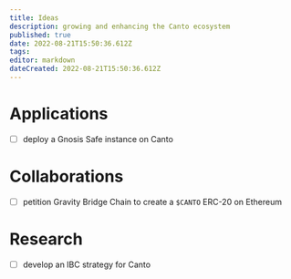 ```yaml
---
title: Ideas
description: growing and enhancing the Canto ecosystem
published: true
date: 2022-08-21T15:50:36.612Z
tags: 
editor: markdown
dateCreated: 2022-08-21T15:50:36.612Z
---
```


# Applications
- [ ] deploy a Gnosis Safe instance on Canto


# Collaborations
- [ ] petition Gravity Bridge Chain to create a `$CANTO` ERC-20 on Ethereum


# Research
- [ ] develop an IBC strategy for Canto